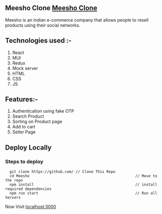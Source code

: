 ## Meesho Clone [Meesho Clone](https://meesho-by-nitrogen.netlify.app)
Meesho is an indian e-commerce company that allows people to resell products using their social networks.

## Technologies used :-
1) React
2) MUI
3) Redux
4) Mock server
5) HTML
6) CSS
7) JS

## Features:-
1) Authentication using fake OTP
2) Search Product
3) Sorting on Product page
4) Add to cart
5) Seller Page

## Deploy Locally

### Steps to deploy

```
  git clone https://github.com/ // Clone This Repo
  cd Meesho                                                // Move to the repo
  npm install                                              // install required dependencies
  npm run start                                            // Run all Servers
```

Now Visit  [localhost:3000](http://localhost:3000)
